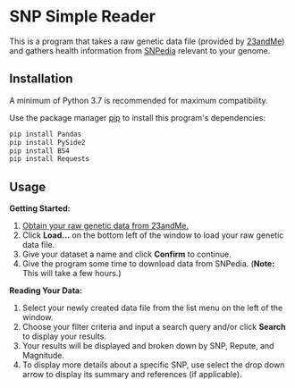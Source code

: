 # SNP Simple Reader

This is a program that takes a raw genetic data file (provided by [23andMe](https://www.23andme.com/)) and gathers health information from [SNPedia](https://www.snpedia.com/) relevant to your genome.


## Installation
A minimum of Python 3.7 is recommended for maximum compatibility.

Use the package manager  [pip](https://pip.pypa.io/en/stable/)  to install this program's dependencies:

```bash
pip install Pandas
pip install PySide2
pip install BS4
pip install Requests
```

## Usage

**Getting Started:**

1. [Obtain your raw genetic data from 23andMe.](https://customercare.23andme.com/hc/en-us/articles/212196868-Accessing-Your-Raw-Genetic-Data)
2. Click **Load...** on the bottom left of the window to load your raw genetic data file.
3. Give your dataset a name and click **Confirm** to continue.
4. Give the program some time to download data from SNPedia. (**Note:** This will take a few hours.)

**Reading Your Data:**
1. Select your newly created data file from the list menu on the left of the window.
2. Choose your filter criteria and input a search query and/or click **Search** to display your results.
3. Your results will be displayed and broken down by SNP, Repute, and Magnitude.  
4. To display more details about a specific SNP, use select the drop down arrow to display its summary and references (if applicable). 
